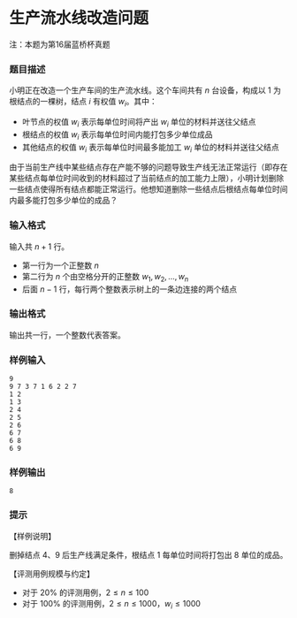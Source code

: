 # 生产流水线改造问题
注：本题为第16届蓝桥杯真题
### 题目描述

小明正在改造一个生产车间的生产流水线。这个车间共有 $n$ 台设备，构成以 $1$ 为根结点的一棵树，结点 $i$ 有权值 $w_i$。其中：

- 叶节点的权值 $w_i$ 表示每单位时间将产出 $w_i$ 单位的材料并送往父结点
- 根结点的权值 $w_i$ 表示每单位时间内能打包多少单位成品
- 其他结点的权值 $w_i$ 表示每单位时间最多能加工 $w_i$ 单位的材料并送往父结点

由于当前生产线中某些结点存在产能不够的问题导致生产线无法正常运行（即存在某些结点每单位时间收到的材料超过了当前结点的加工能力上限），小明计划删除一些结点使得所有结点都能正常运行。他想知道删除一些结点后根结点每单位时间内最多能打包多少单位的成品？

### 输入格式

输入共 $n + 1$ 行。

- 第一行为一个正整数 $n$
- 第二行为 $n$ 个由空格分开的正整数 $w_1,w_2,...,w_n$
- 后面 $n-1$ 行，每行两个整数表示树上的一条边连接的两个结点

### 输出格式

输出共一行，一个整数代表答案。

### 样例输入

```
9
9 7 3 7 1 6 2 2 7
1 2
1 3
2 4
2 5
2 6
6 7
6 8
6 9
```

### 样例输出

```
8
```

### 提示

【样例说明】

删掉结点 4、9 后生产线满足条件，根结点 1 每单位时间将打包出 8 单位的成品。

【评测用例规模与约定】

- 对于 20% 的评测用例，$2 \leq n \leq 100$
- 对于 100% 的评测用例，$2 \leq n \leq 1000$，$w_i \leq 1000$